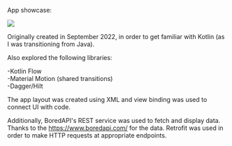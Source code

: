App showcase:

![](https://github.com/VerbatimString/ActivityRoulette/blob/main/app_showcase.gif)

Originally created in September 2022, in order to get familiar with Kotlin (as I was transitioning from Java).

Also explored the following libraries:

-Kotlin Flow <br />
-Material Motion (shared transitions) <br />
-Dagger/Hilt <br />

The app layout was created using XML and view binding was used to connect UI with code.

Additionally, BoredAPI's REST service was used to fetch and display data. Thanks to the https://www.boredapi.com/ for the data. Retrofit was used in order to make HTTP requests at appropriate endpoints.
